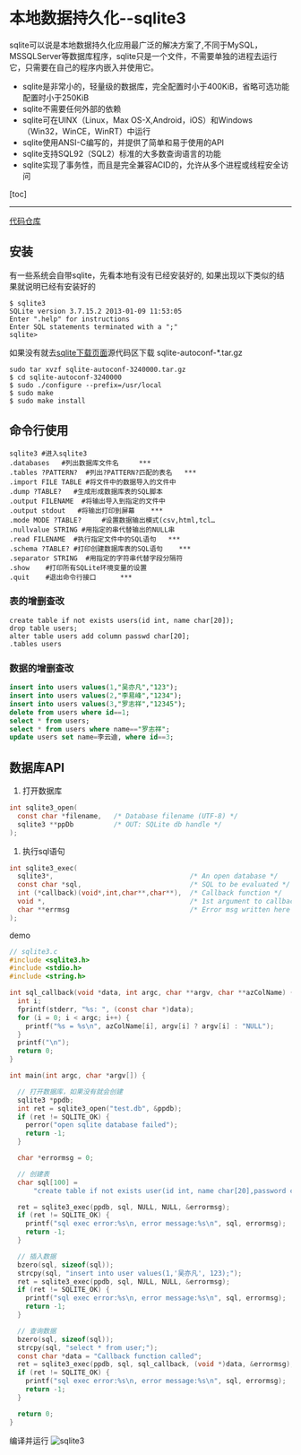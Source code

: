 # 本地数据持久化--sqlite3

sqlite可以说是本地数据持久化应用最广泛的解决方案了,不同于MySQL，MSSQLServer等数据库程序，sqlite只是一个文件，不需要单独的进程去运行它，只需要在自己的程序内嵌入并使用它。

* sqlite是非常小的，轻量级的数据库，完全配置时小于400KiB，省略可选功能配置时小于250KiB
* sqlite不需要任何外部的依赖
* sqlite可在UINX（Linux，Max OS-X,Android，iOS）和Windows（Win32，WinCE，WinRT）中运行
* sqlite使用ANSI-C编写的，并提供了简单和易于使用的API
* sqlite支持SQL92（SQL2）标准的大多数查询语言的功能
* sqlite实现了事务性，而且是完全兼容ACID的，允许从多个进程或线程安全访问

[toc]  
***
[代码仓库](https://github.com/lai0yu/linuxc_learn/tree/master/sqlite3)

## 安装

有一些系统会自带sqlite，先看本地有没有已经安装好的, 如果出现以下类似的结果就说明已经有安装好的

```shell
$ sqlite3
SQLite version 3.7.15.2 2013-01-09 11:53:05
Enter ".help" for instructions
Enter SQL statements terminated with a ";"
sqlite>
```

如果没有就去[sqlite下载页面](https://www.sqlite.org/download.html)源代码区下载 sqlite-autoconf-*.tar.gz

```shell
sudo tar xvzf sqlite-autoconf-3240000.tar.gz
$ cd sqlite-autoconf-3240000
$ sudo ./configure --prefix=/usr/local
$ sudo make
$ sudo make install
```

## 命令行使用

```shell
sqlite3 #进入sqlite3
.databases   #列出数据库文件名     ***
.tables ?PATTERN?  #列出?PATTERN?匹配的表名   ***
.import FILE TABLE #将文件中的数据导入的文件中
.dump ?TABLE?   #生成形成数据库表的SQL脚本
.output FILENAME  #将输出导入到指定的文件中
.output stdout   #将输出打印到屏幕    *** 
.mode MODE ?TABLE?     #设置数据输出模式(csv,html,tcl… 
.nullvalue STRING #用指定的串代替输出的NULL串
.read FILENAME  #执行指定文件中的SQL语句   ***
.schema ?TABLE? #打印创建数据库表的SQL语句    ***
.separator STRING  #用指定的字符串代替字段分隔符
.show    #打印所有SQLite环境变量的设置
.quit    #退出命令行接口      ***
```

### 表的增删查改

```shell
create table if not exists users(id int, name char[20]);
drop table users;
alter table users add column passwd char[20];
.tables users
```

### 数据的增删查改

```sql
insert into users values(1,"吴亦凡","123");
insert into users values(2,"李易峰","1234");
insert into users values(3,"罗志祥","12345");
delete from users where id==1;
select * from users;
select * from users where name=="罗志祥";
update users set name=李云迪, where id==3;
```

## 数据库API

1. 打开数据库

```c
int sqlite3_open(
  const char *filename,   /* Database filename (UTF-8) */
  sqlite3 **ppDb          /* OUT: SQLite db handle */
);

```

1. 执行sql语句
  
```c
int sqlite3_exec(
  sqlite3*,                                  /* An open database */
  const char *sql,                           /* SQL to be evaluated */
  int (*callback)(void*,int,char**,char**),  /* Callback function */
  void *,                                    /* 1st argument to callback */
  char **errmsg                              /* Error msg written here */
);
```

demo
```c
// sqlite3.c
#include <sqlite3.h>
#include <stdio.h>
#include <string.h>

int sql_callback(void *data, int argc, char **argv, char **azColName) {
  int i;
  fprintf(stderr, "%s: ", (const char *)data);
  for (i = 0; i < argc; i++) {
    printf("%s = %s\n", azColName[i], argv[i] ? argv[i] : "NULL");
  }
  printf("\n");
  return 0;
}

int main(int argc, char *argv[]) {

  // 打开数据库，如果没有就会创建
  sqlite3 *ppdb;
  int ret = sqlite3_open("test.db", &ppdb);
  if (ret != SQLITE_OK) {
    perror("open sqlite database failed");
    return -1;
  }

  char *errormsg = 0;

  // 创建表
  char sql[100] =
      "create table if not exists user(id int, name char[20],password char[20]);";

  ret = sqlite3_exec(ppdb, sql, NULL, NULL, &errormsg);
  if (ret != SQLITE_OK) {
    printf("sql exec error:%s\n, error message:%s\n", sql, errormsg);
    return -1;
  }

  // 插入数据
  bzero(sql, sizeof(sql));
  strcpy(sql, "insert into user values(1,'吴亦凡', 123);");
  ret = sqlite3_exec(ppdb, sql, NULL, NULL, &errormsg);
  if (ret != SQLITE_OK) {
    printf("sql exec error:%s\n, error message:%s\n", sql, errormsg);
    return -1;
  }

  // 查询数据
  bzero(sql, sizeof(sql));
  strcpy(sql, "select * from user;");
  const char *data = "Callback function called";
  ret = sqlite3_exec(ppdb, sql, sql_callback, (void *)data, &errormsg);
  if (ret != SQLITE_OK) {
    printf("sql exec error:%s\n, error message:%s\n", sql, errormsg);
    return -1;
  }

  return 0;
}

```

编译并运行
![sqlite3](https://pic2.imgdb.cn/item/6454b5e40d2dde57771d2949.jpg)
